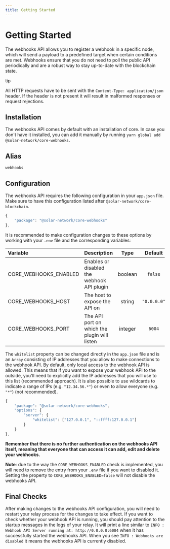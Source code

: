 ```yaml
---
title: Getting Started
---
```


# Getting Started

The webhooks API allows you to register a webhook in a specific node, which will send a payload to a predefined target when certain conditions are met. Webhooks ensure that you do not need to poll the public API periodically and are a robust way to stay up-to-date with the blockchain state.

<div class="admonition tip">
    <p class="admonition-title">tip</p>
    <p>All HTTP requests have to be sent with the <code>Content-Type: application/json</code> header. If the header is not present it will result in malformed responses or request rejections.</p>
</div>

## Installation

The webhooks API comes by default with an installation of core. In case you don't have it installed, you can add it manually by running `yarn global add @solar-network/core-webhooks`.

## Alias

`webhooks`

## Configuration

The webhooks API requires the following configuration in your `app.json` file. Make sure to have this configuration listed after `@solar-network/core-blockchain`.

```javascript
{
    "package": "@solar-network/core-webhooks"
},
```

It is recommended to make configuration changes to these options by working with your `.env` file and the corresponding variables:

| Variable | Description | Type | Default |
| :--- | :--- | :---: | :---: |
| CORE_WEBHOOKS_ENABLED | Enables or disabled the webhook API plugin | boolean | `false` |
| CORE_WEBHOOKS_HOST | The host to expose the API on | string | `"0.0.0.0"` |
| CORE_WEBHOOKS_PORT | The API port on which the plugin will listen | integer | `6004` |

The `whitelist` property can be changed directly in the `app.json` file and is an `Array` consisting of IP addresses that you allow to make connections to the webhook API. By default, only local access to the webhook API is allowed. This means that if you want to expose your webhook API to the outside, you'll need to explicitly add the IP addresses that you will use to this list (recommended approach). It is also possible to use wildcards to indicate a range of IPs (e.g. `"12.34.56.*"`) or even to allow everyone (e.g. `"*"`) (not recommended).

```javascript
{
    "package": "@solar-network/core-webhooks",
    "options": {
        "server": {
            "whitelist": ["127.0.0.1", "::ffff:127.0.0.1"]
        }
    }
},
```

**Remember that there is no further authentication on the webhooks API itself, meaning that everyone that can access it can add, edit and delete your webhooks.**

**Note**: due to the way the `CORE_WEBHOOKS_ENABLED` check is implemented, you will need to remove the entry from your `.env` file if you want to disabled it. Setting the property to `CORE_WEBHOOKS_ENABLED=false` will not disable the webhooks API.

## Final Checks

After making changes to the webhooks API configuration, you will need to restart your relay process for the changes to take effect. If you want to check whether your webhook API is running, you should pay attention to the startup messages in the logs of your relay. It will print a line similar to `INFO : Webhook API Server running at: http://0.0.0.0:6004` when it has successfully started the webhooks API. When you see `INFO : Webhooks are disabled` it means the webhooks API is currently disabled.
